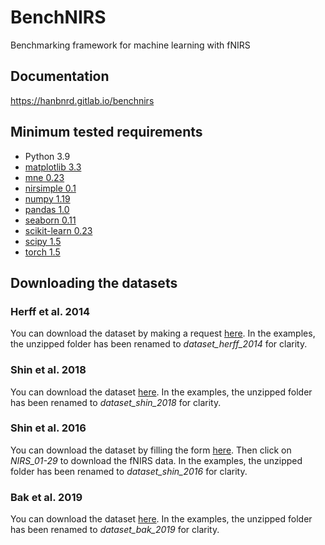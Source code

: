 # BenchNIRS

Benchmarking framework for machine learning with fNIRS

## Documentation
https://hanbnrd.gitlab.io/benchnirs

## Minimum tested requirements
- Python 3.9
- [matplotlib 3.3](https://matplotlib.org/)
- [mne 0.23](https://mne.tools/stable/index.html)
- [nirsimple 0.1](https://github.com/HanBnrd/NIRSimple)
- [numpy 1.19](https://numpy.org/)
- [pandas 1.0](https://pandas.pydata.org/)
- [seaborn 0.11](https://seaborn.pydata.org/)
- [scikit-learn 0.23](https://scikit-learn.org/stable/)
- [scipy 1.5](https://www.scipy.org/)
- [torch 1.5](https://pytorch.org/)

## Downloading the datasets
### Herff et al. 2014
You can download the dataset by making a request [here](http://www.csl.uni-bremen.de/CorpusData/download.php?crps=fNIRS). In the examples, the unzipped folder has been renamed to *dataset_herff_2014* for clarity.

### Shin et al. 2018
You can download the dataset [here](http://doc.ml.tu-berlin.de/simultaneous_EEG_NIRS/NIRS/NIRS_01-26_MATLAB.zip). In the examples, the unzipped folder has been renamed to *dataset_shin_2018* for clarity.

### Shin et al. 2016
You can download the dataset by filling the form [here](http://doc.ml.tu-berlin.de/hBCI). Then click on *NIRS_01-29* to download the fNIRS data. In the examples, the unzipped folder has been renamed to *dataset_shin_2016* for clarity.

### Bak et al. 2019
You can download the dataset [here](https://figshare.com/ndownloader/files/18069143). In the examples, the unzipped folder has been renamed to *dataset_bak_2019* for clarity.
